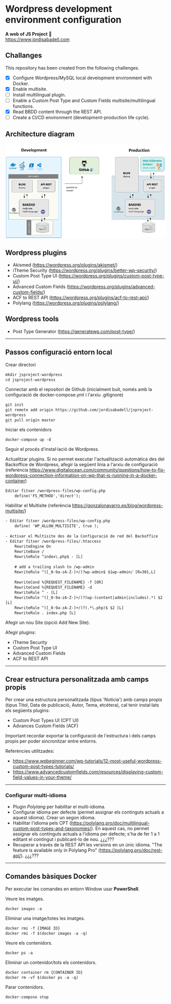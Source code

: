 # Wordpress development environment configuration
**A web of JS Project** :rocket:  
https://www.jordisabadell.com

## Challanges
This repository has been created from the following challenges.

- [x] Configure Wordpress/MySQL local development environment with Docker.
- [x] Enable multisite.
- [ ] Install multilingual plugin.
- [ ] Enable a Custom Post Type and Custom Fields multisite/multilingual functions.
- [x] Read BBDD content through the REST API.
- [ ] Create a CI/CD environment (development-production life cycle).

## Architecture diagram

![Image description](docs/architecture-diagram.png)

## Wordpress plugins
- Akismed (https://wordpress.org/plugins/akismet/)
- iTheme Security (https://wordpress.org/plugins/better-wp-security/)
- Custom Post Type UI (https://wordpress.org/plugins/custom-post-type-ui/)
- Advanced Custom Fields (https://wordpress.org/plugins/advanced-custom-fields/)
- ACF to REST API (https://wordpress.org/plugins/acf-to-rest-api/)
- Polylang (https://wordpress.org/plugins/polylang/)

## Wordpress tools
- Post Type Generator (https://generatewp.com/post-type/)

---

## Passos configuració entorn local

Crear directori
```
mkdir jsproject-wordpress
cd jsproject-wordpress
```

Connectar amb el repositori de Github (inicialment buit, només amb la configuració de docker-compose.yml i l'arxiu .gitignore)
```
git init
git remote add origin https://github.com/jordisabadell/jsproject-wordpress
git pull origin master
```

Iniciar els contenidors
```
docker-compose up -d
```

Seguir el procés d'instal·lació de Wordpress.  

Actualitzar plugins. Si no permet executar l'actualització automàtica des del Backoffice de Wordpress, afegir la següent línia a l'arxiu de configuració (referència https://www.digitalocean.com/community/questions/how-to-fix-wordpress-connection-information-on-wp-that-is-running-in-a-docker-container)
```
Editar fitxer /wordpress-files/wp-config.php
    define('FS_METHOD','direct');
```

Habilitar el Multisite  (referència https://gonzalonavarro.es/blog/wordpress-multisite/)
```
- Editar fitxer /wordpress-files/wp-config.php
    define( 'WP_ALLOW_MULTISITE', true );

- Activar el Multisite des de la Configuració de red del Backoffice
- Editar fitxer /wordpress-files/.htaccess
    RewriteEngine On
    RewriteBase /
    RewriteRule ^index\.php$ - [L]

    # add a trailing slash to /wp-admin
    RewriteRule ^([_0-9a-zA-Z-]+/)?wp-admin$ $1wp-admin/ [R=301,L]

    RewriteCond %{REQUEST_FILENAME} -f [OR]
    RewriteCond %{REQUEST_FILENAME} -d
    RewriteRule ^ - [L]
    RewriteRule ^([_0-9a-zA-Z-]+/)?(wp-(content|admin|includes).*) $2 [L]
    RewriteRule ^([_0-9a-zA-Z-]+/)?(.*\.php)$ $2 [L]
    RewriteRule . index.php [L]
```

Afegir un nou Site (opció Add New Site).  

Afegir plugins: 
- iTheme Security
- Custom Post Type UI
- Advanced Custom Fields
- ACF to REST API

---

## Crear estructura personalitzada amb camps propis

Per crear una estructura personalitzada (tipus 'Noticia') amb camps propis (tipus Títol, Data de publicació, Autor, Tema, etcètera), cal tenir instal·lats els següents plugins:

- Custom Post Types UI (CPT UI)
- Advances Custom Fields (ACF)

Important recordar exportar la configuració de l'estructura i dels camps propis per poder sincronitzar entre entorns.

Referències utilitzades:
- https://www.wpbeginner.com/wp-tutorials/12-most-useful-wordpress-custom-post-types-tutorials/
- https://www.advancedcustomfields.com/resources/displaying-custom-field-values-in-your-theme/

---

### Configurar multi-idioma

- Plugin *Polylang* per habilitar el multi-idioma.
- Configurar idioma per defecte (permet assignar els continguts actuals a aquest idioma). Crear un segon idioma. 
- Habilitar l'idioma pels CPT (https://polylang.pro/doc/multilingual-custom-post-types-and-taxonomies/). En aquest cas, no permet assignar els continguts actuals a l'idioma per defecte; s'ha de fer 1 a 1 editant el contingut i publicant-lo de nou. ¿¿¿???
- Recuperar a través de la REST API les versions en un únic idioma. "The feature is available only in Polylang Pro" (https://polylang.pro/doc/rest-api/). ¿¿¿???

---

## Comandes bàsiques Docker 
Per executar les comandes en entorn Window usar **PowerShell**.

Veure les imatges.
```
docker images -a
```

Eliminar una imatge/totes les imatges.
```
docker rmi -f {IMAGE ID}
docker rmi -f $(docker images -a -q)
```

Veure els contenidors.
```
docker ps -a
```

Eliminar un contenidor/tots els contenidors.
```
docker container rm {CONTAINER ID}
docker rm -vf $(docker ps -a -q)
```

Parar contenidors.
```
docker-compose stop
```
